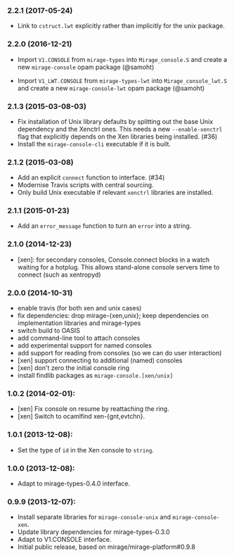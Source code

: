 ### 2.2.1 (2017-05-24)

* Link to `cstruct.lwt` explicitly rather than implicitly for the unix package.

### 2.2.0 (2016-12-21)

* Import `V1.CONSOLE` from `mirage-types` into `Mirage_console.S` and create
  a new `mirage-console` opam package (@samoht)
- Import `V1_LWT.CONSOLE` from `mirage-types-lwt` into `Mirage_console_lwt.S`
  and create a new `mirage-console-lwt` opam package (@samoht)

### 2.1.3 (2015-03-08-03)

* Fix installation of Unix library defaults by splitting out the
  base Unix dependency and the Xenctrl ones.  This needs a new `--enable-xenctrl`
  flag that explicitly depends on the Xen libraries being installed. (#36)
* Install the `mirage-console-cli` executable if it is built.

### 2.1.2 (2015-03-08)

* Add an explicit `connect` function to interface. (#34)
* Modernise Travis scripts with central sourcing.
* Only build Unix executable if relevant `xenctrl` libraries are installed.

### 2.1.1 (2015-01-23)

* Add an `error_message` function to turn an `error` into a string.

### 2.1.0 (2014-12-23)

* [xen]: for secondary consoles, Console.connect blocks in a watch waiting for
  a hotplug. This allows stand-alone console servers time to connect (such as
  xentropyd)

### 2.0.0 (2014-10-31)

* enable travis (for both xen and unix cases)
* fix dependencies: drop mirage-{xen,unix}; keep dependencies on implementation
  libraries and mirage-types
* switch build to OASIS
* add command-line tool to attach consoles
* add experimental support for named consoles
* add support for reading from consoles (so we can do user interaction)
* [xen] support connecting to additional (named) consoles
* [xen] don't zero the initial console ring
* install findlib packages as `mirage-console.[xen/unix]`

### 1.0.2 (2014-02-01):

* [xen] Fix console on resume by reattaching the ring.
* [xen] Switch to ocamlfind xen-{gnt,evtchn}.

### 1.0.1 (2013-12-08):

* Set the type of `id` in the Xen console to `string`.

### 1.0.0 (2013-12-08):

* Adapt to mirage-types-0.4.0 interface.

### 0.9.9 (2013-12-07):

* Install separate libraries for `mirage-console-unix` and `mirage-console-xen`.
* Update library dependencies for mirage-types-0.3.0
* Adapt to V1.CONSOLE interface.
* Initial public release, based on mirage/mirage-platform#0.9.8
